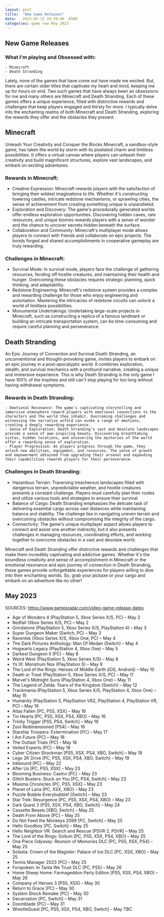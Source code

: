 ```yaml
---
layout: post
title:  "New Game Releases"
date:   2023-05-15 19:39:46 -0500
categories: game new May 2023 
---
```


## New Game Releases

### What I'm playing and Obsessed with:

    - Minecraft
    - Death Stranding

Lately, none of the games that have come out have made me excited. But, there are certain older titles that captivate my heart and mind, keeping me up for hours on end. Two such games that have always been an obsessions for me and many others are Minecraft and Death Stranding. Each of these games offers a unique experience, filled with distinctive rewards and challenges that keep players engaged and thirsty for more. I typically delve into the enchanting realms of both Minecraft and Death Stranding, exploring the rewards they offer and the obstacles they present.

## Minecraft

Unleash Your Creativity and Conquer the Blocks Minecraft, a sandbox-style game, has taken the world by storm with its pixelated charm and limitless possibilities. It offers a virtual canvas where players can unleash their creativity and build magnificent structures, explore vast landscapes, and embark on exciting adventures.

### Rewards in Minecraft:

   - Creative Expression: Minecraft rewards players with the satisfaction of bringing their wildest imaginations to life. Whether it's constructing towering castles, intricate redstone mechanisms, or sprawling cities, the sense of achievement from creating something unique is unparalleled.
   - Exploration and Discovery: The game's procedurally generated worlds offer endless exploration opportunities. Discovering hidden caves, rare resources, and unique biomes rewards players with a sense of wonder and the chance to uncover secrets hidden beneath the surface.
   - Collaboration and Community: Minecraft's multiplayer mode allows players to connect with friends and collaborate on epic projects. The bonds forged and shared accomplishments in cooperative gameplay are truly rewarding.

### Challenges in Minecraft:

   - Survival Mode: In survival mode, players face the challenge of gathering resources, fending off hostile creatures, and maintaining their health and hunger. Overcoming these obstacles requires strategic planning, quick thinking, and adaptability.
   - Redstone Engineering: Minecraft's redstone system provides a complex and rewarding challenge for those who enjoy engineering and automation. Mastering the intricacies of redstone circuits can unlock a world of limitless possibilities.
   - Monumental Undertakings: Undertaking large-scale projects in Minecraft, such as constructing a replica of a famous landmark or building an intricate transportation system, can be time-consuming and require careful planning and perseverance.

## Death Stranding

An Epic Journey of Connection and Survival Death Stranding, an unconventional and thought-provoking game, invites players to embark on an epic journey in a post-apocalyptic world. It combines exploration, stealth, and survival mechanics with a profound narrative, creating a unique and immersive experience. This is why Death Stranding is the only game I have 100% of the trophies and still can't stop playing for too long without having withdrawal symptoms.

### Rewards in Death Stranding:

    - Emotional Resonance: The game's captivating storytelling and immersive atmosphere reward players with emotional connections to the characters and the world they inhabit. Overcoming challenges and witnessing the narrative unfold can evoke a range of emotions, creating a deeply rewarding experience.
    - Sense of Exploration: Death Stranding's vast and desolate landscapes provide a sense of awe-inspiring beauty. Discovering breathtaking vistas, hidden locations, and uncovering the mysteries of the world offer a rewarding sense of exploration.
    - Player Progression: As players progress through the game, they unlock new abilities, equipment, and resources. The sense of growth and empowerment obtained from upgrading their arsenal and expanding their capabilities rewards players for their perseverance.

### Challenges in Death Stranding:

   - Hazardous Terrain: Traversing treacherous landscapes filled with dangerous terrain, unpredictable weather, and hostile creatures presents a constant challenge. Players must carefully plan their routes and utilize various tools and strategies to ensure their survival.
   - Balance of Cargo: Death Stranding emphasizes the delicate task of delivering essential cargo across vast distances while maintaining balance and stability. The challenge lies in navigating uneven terrain and overcoming obstacles without compromising the integrity of the cargo.
   - Connectivity: The game's unique multiplayer aspect allows players to connect and assist one another indirectly, but it also presents challenges in managing resources, coordinating efforts, and working together to overcome obstacles in a vast and desolate world.

Minecraft and Death Stranding offer distinctive rewards and challenges that make them incredibly captivating and addictive games. Whether it's the boundless creativity and sense of accomplishment in Minecraft or the emotional resonance and epic journey of connection in Death Stranding, these games provide unforgettable experiences for players willing to dive into their enchanting worlds. So, grab your pickaxe or your cargo and embark on an adventure like no other!

## May 2023
SOURCES: https://www.gamesradar.com/video-game-release-dates

   - Age of Wonders 4 (PlayStation 5, Xbox Series X/S, PC) – May 2
   - Redfall (Xbox Series X/S, PC) – May 2
   - Grindstone (PlayStation 5, Xbox Series X/S, PlayStation 4) – May 3
   - Super Dungeon Maker (Switch, PC) – May 3
   - Ravenlok (Xbox Series X/S, Xbox One, PC) – May 4
   - The Dark Pictures Anthology: Man Of Medan (Switch) – May 4
   - Hogwarts Legacy (PlayStation 4, Xbox One) – May 5
   - Darkest Dungeon II (PC) – May 8
   - Weird West (PlayStation 5, Xbox Series X/S) – May 8
   - Ys IX: Monstrum Nox (PlayStation 5) – May 9
   - The Lord of the Rings: Heroes of Middle-Earth (iOS, Android) – May 10
   - Death or Treat (PlayStation 5, Xbox Series X/S, PC) – May 11
   - Marvel's Midnight Suns (PlayStation 4, Xbox One) – May 11
   - The Legend of Zelda: Tears of the Kingdom (Switch) – May 12
   - Trackmania (PlayStation 5, Xbox Series X/S, PlayStation 4, Xbox One) – May 15
   - Humanity (PlayStation 5, PlayStation VR2, PlayStation 4, PlayStation VR, PC) – May 16
   - Atlas Fallen [PC, PS5, XSX] – May 16
   - Tin Hearts [PC, PS5, XSX, PS4, XBO] – May 16
   - Trinity Trigger [PS5, PS4, Switch] – May 16
   - Zool Redimensioned [PS4] – May 16
   - Starship Troopers: Extermination [PC] – May 17
   - I Am Future [PC] – May 18
   - The Outlast Trials [PC] – May 18
   - Veiled Experts [PC] – May 18
   - Cyber Citizen Shockman [PS5, XSX, PS4, XBO, Switch] – May 19
   - Lego 2K Drive [PC, PS5, XSX, PS4, XBO, Switch] – May 19
   - Inkbound [PC] – May 22
   - After Us [PC, PS5, XSX] – May 23
   - Blooming Business: Casino [PC] – May 23
   - Glitch Busters: Stuck on You [PC, PS4, Switch] – May 23
   - Miasma Chronicles [PC, PS5, XSX] – May 23
   - Planet of Lana [PC, XSX, XBO] – May 23
   - Puzzle Bobble Everybubble! [Switch] – May 23
   - Star Trek: Resurgence [PC, PS5, XSX, PS4, XBO] – May 23
   - Dark Quest 3 [PS5, XSX, PS4, XBO, Switch] – May 24
   - Cassette Beasts [XBO, Switch] – May 25
   - Death From Above [PC] – May 25
   - Do Not Feed the Monkeys 2099 [PC, Switch] – May 25
   - Hello Goodboy [PC, Switch] – May 25
   - Hello Neighbor VR: Search and Rescue [PSVR 2, PSVR] – May 25
   - The Lord of the Rings: Gollum [PC, PS5, XSX, PS4, XBO] – May 25
   - One Piece Odyssey: Reunion of Memories DLC [PC, PS5, XSX, PS4] – May 25
   - Solasta: Crown of the Magister: Palace of Ice DLC [PC, XSX, XBO] – May 25
   - Tennis Manager 2023 [PC] – May 25
   - Forspoken: In Tanta We Trust DLC [PC, PS5] – May 26
   - Home Sheep Home: Farmageddon Party Edition [PS5, XSX, PS4, XBO] – May 26
   - Company of Heroes 3 [PS5, XSX] – May 30
   - Return to Grace [PC] – May 30
   - System Shock Remake [PC] – May 30
   - Decarnation [PC, Switch] – May 31
   - Doomblade [PC] – May 31
   - WrestleQuest [PC, PS5, XSX, PS4, XBO, Switch] – May TBC

